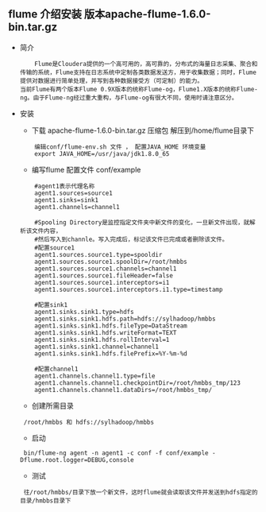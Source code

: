 ## flume 介绍安装  版本apache-flume-1.6.0-bin.tar.gz

* 简介
	```
		Flume是Cloudera提供的一个高可用的，高可靠的，分布式的海量日志采集、聚合和传输的系统，Flume支持在日志系统中定制各类数据发送方，用于收集数据；同时，Flume提供对数据进行简单处理，并写到各种数据接受方（可定制）的能力。
	当前Flume有两个版本Flume 0.9X版本的统称Flume-og，Flume1.X版本的统称Flume-ng。由于Flume-ng经过重大重构，与Flume-og有很大不同，使用时请注意区分。
	```

* 安装
	 + 下载 apache-flume-1.6.0-bin.tar.gz 压缩包 解压到/home/flume目录下
	```
		编辑conf/flume-env.sh 文件 ， 配置JAVA_HOME 环境变量
		export JAVA_HOME=/usr/java/jdk1.8.0_65
	```
	 +  编写flume 配置文件 conf/example
	```
		#agent1表示代理名称
		agent1.sources=source1
		agent1.sinks=sink1
		agent1.channels=channel1
	```	
	```	
		#Spooling Directory是监控指定文件夹中新文件的变化，一旦新文件出现，就解析该文件内容，
		#然后写入到channle。写入完成后，标记该文件已完成或者删除该文件。
		#配置source1
		agent1.sources.source1.type=spooldir
		agent1.sources.source1.spoolDir=/root/hmbbs
		agent1.sources.source1.channels=channel1
		agent1.sources.source1.fileHeader=false
		agent1.sources.source1.interceptors=i1
		agent1.sources.source1.interceptors.i1.type=timestamp
	```
	```	
		#配置sink1
		agent1.sinks.sink1.type=hdfs
		agent1.sinks.sink1.hdfs.path=hdfs://sylhadoop/hmbbs
		agent1.sinks.sink1.hdfs.fileType=DataStream
		agent1.sinks.sink1.hdfs.writeFormat=TEXT
		agent1.sinks.sink1.hdfs.rollInterval=1
		agent1.sinks.sink1.channel=channel1
		agent1.sinks.sink1.hdfs.filePrefix=%Y-%m-%d
	```
	```
		#配置channel1
		agent1.channels.channel1.type=file
		agent1.channels.channel1.checkpointDir=/root/hmbbs_tmp/123
		agent1.channels.channel1.dataDirs=/root/hmbbs_tmp/
	```
	 + 创建所需目录
	```
	 /root/hmbbs 和 hdfs://sylhadoop/hmbbs
	```
	 + 启动
	```
	 bin/flume-ng agent -n agent1 -c conf -f conf/example -Dflume.root.logger=DEBUG,console
	```
	 + 测试
	```
	 往/root/hmbbs/目录下放一个新文件，这时flume就会读取该文件并发送到hdfs指定的目录/hmbbs目录下
	```

	 
